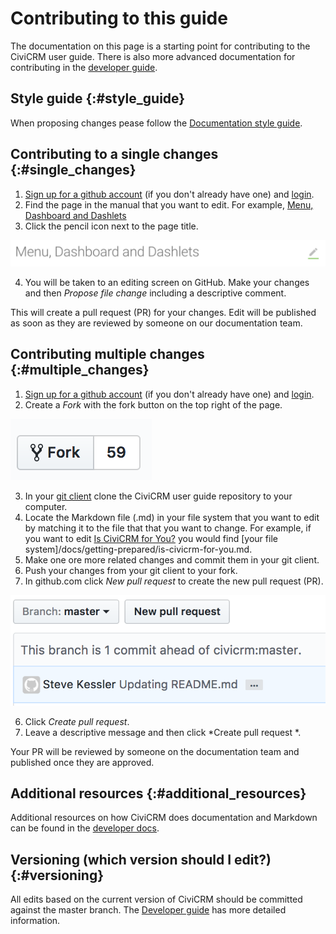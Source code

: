 # Contributing to this guide

The documentation on this page is a starting point for contributing to the CiviCRM user guide.  There is also more advanced documentation for contributing in the [developer guide](https://docs.civicrm.org/dev/en/latest/documentation/).

## Style guide {:#style_guide}
When proposing changes pease follow the [Documentation style guide](https://docs.civicrm.org/dev/en/master/best-practices/documentation-style-guide/).  

## Contributing to a single changes {:#single_changes}

1. [Sign up for a github account](https://github.com/join) (if you don't already have one) and [login](https://github.com/login).
2. Find the page in the manual that you want to edit.  For example, [Menu, Dashboard and Dashlets](/the-user-interface/menu-dashboard-and-dashlets.md)
3.  Click the pencil icon next to the page title.

![Image of the pencil icon](../img/contributing_to_this_manual.png)

4. You will be taken to an editing screen on GitHub.  Make your changes and then *Propose file change* including a descriptive comment.  

This will create a pull request (PR) for your changes.  Edit will be published as soon as they are reviewed by someone on our documentation team.

## Contributing multiple changes {:#multiple_changes}

1. [Sign up for a github account](https://github.com/join) (if you don't already have one) and [login](https://github.com/login).
2. Create a *Fork* with the fork button on the top right of the page.  

![Fork icon from github.com](../img/fork.png)


3. In your [git client](https://git-scm.com/download/gui/linux) clone the CiviCRM user guide repository to your computer.  
4. Locate the Markdown file (.md) in your file system that you want to edit by matching it to the file that that you want to change. For example, if you want to edit [Is CiviCRM for You?](/getting-prepared/is-civicrm-for-you.md) you would find [your file system]/docs/getting-prepared/is-civicrm-for-you.md. 
5. Make one ore more related changes and commit them in your git client.  
4. Push your changes from your git client to your fork.
5. In github.com click *New pull request* to create the new pull request (PR). 

![New PR in Github Interface](../img/new_pr.png)

6. Click *Create pull request*. 
7. Leave a descriptive message and then click *Create pull request *. 

Your PR will be reviewed by someone on the documentation team and published once they are approved.  

## Additional resources {:#additional_resources}

Additional resources on how CiviCRM does documentation and Markdown can be found in the [developer docs](https://docs.civicrm.org/dev/en/latest/documentation/#resources). 

## Versioning (which version should I edit?) {:#versioning}

All edits based on the current version of CiviCRM should be committed against the master branch.  The [Developer guide](https://docs.civicrm.org/dev/en/latest/documentation/#versions) has more detailed information. 


